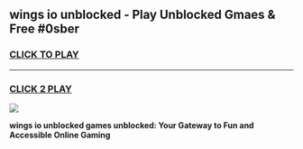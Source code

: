 
## wings io unblocked - Play Unblocked Gmaes & Free #0sber
<h3>
<a href="https://news.freeplayer.one?title=wings_io_unblocked&ref=24F">CLICK TO PLAY</a></h3>
<hr>

<h3>
<a href="https://news.freeplayer.one?title=wings_io_unblocked&ref=24F">CLICK 2 PLAY</a>
  
</h3>

<a href="https://news.freeplayer.one?title=wings_io_unblocked&ref=24F/"><img src="https://clearcache.store/games.png"></a>


**wings io unblocked games unblocked: Your Gateway to Fun and Accessible Online Gaming**
